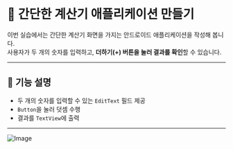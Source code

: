 # 📱 간단한 계산기 애플리케이션 만들기

이번 실습에서는 간단한 계산기 화면을 가지는 안드로이드 애플리케이션을 작성해 봅니다.  
사용자가 두 개의 숫자를 입력하고, **더하기(+) 버튼을 눌러 결과를 확인**할 수 있습니다.

---

## 📌 기능 설명
- 두 개의 숫자를 입력할 수 있는 `EditText` 필드 제공
- `Button`을 눌러 덧셈 수행
- 결과를 `TextView`에 출력

---

![Image](https://github.com/user-attachments/assets/3eed8e92-5825-4ae4-b516-32ac9a58b51e)
